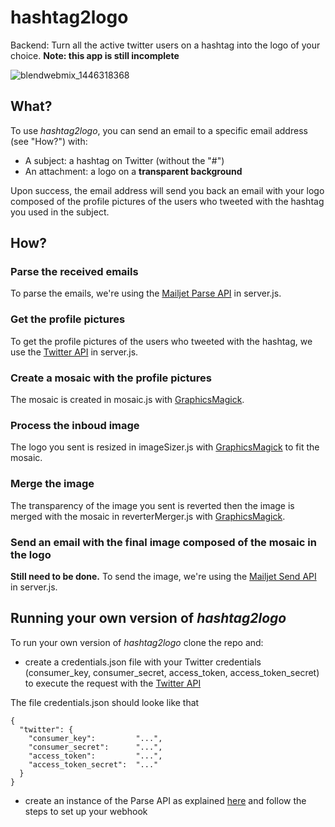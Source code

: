 # hashtag2logo
Backend: Turn all the active twitter users on a hashtag into the logo of your choice.
**Note: this app is still incomplete**

![blendwebmix_1446318368](https://cloud.githubusercontent.com/assets/4700883/10865441/bd38c8ec-800b-11e5-9294-1e94eb0456a7.png)

## What?

To use *hashtag2logo*, you can send an email to a specific email address (see "How?") with:
* A subject: a hashtag on Twitter (without the "#")
* An attachment: a logo on a **transparent background**

Upon success, the email address will send you back an email with your logo composed of the profile pictures of the users who tweeted with the hashtag you used in the subject.


## How?

### Parse the received emails

To parse the emails, we're using the [Mailjet Parse API](http://dev.mailjet.com/guides/#parse-api-process-inbound-emails) in server.js.

### Get the profile pictures

To get the profile pictures of the users who tweeted with the hashtag, we use the [Twitter API](https://dev.twitter.com/rest/public) in server.js.

### Create a mosaic with the profile pictures

The mosaic is created in mosaic.js with [GraphicsMagick](https://github.com/aheckmann/gm).

### Process the inboud image 

The logo you sent is resized in imageSizer.js with [GraphicsMagick](https://github.com/aheckmann/gm) to fit the mosaic.

### Merge the image

The transparency of the image you sent is reverted then the image is merged with the mosaic in reverterMerger.js with [GraphicsMagick](https://github.com/aheckmann/gm).

### Send an email with the final image composed of the mosaic in the logo

**Still need to be done.** To send the image, we're using the [Mailjet Send API](http://dev.mailjet.com/guides/send-api-guide/) in server.js.

## Running your own version of *hashtag2logo*

To run your own version of *hashtag2logo* clone the repo and: 
* create a credentials.json file with your Twitter credentials (consumer_key, consumer_secret, access_token, access_token_secret) to execute the request with the [Twitter API](https://dev.twitter.com/rest/public)

The file credentials.json should looke like that
```
{
  "twitter": {
    "consumer_key":         "...",
    "consumer_secret":      "...",
    "access_token":         "...",
    "access_token_secret":  "..."
  }
}
```


* create an instance of the Parse API as explained [here](http://dev.mailjet.com/guides/#basic-setup) and follow the steps to set up your webhook




